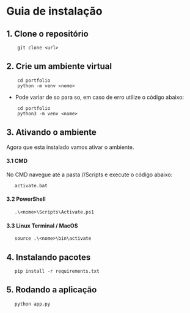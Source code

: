 # Guia de instalação

## 1. Clone o repositório

```console
    git clone <url>
```

## 2. Crie um ambiente virtual

```console
    cd portfolio
    python -m venv <nome>
```

- Pode variar de so para so, em caso de erro utilize o código abaixo:

```console
    cd portfolio
    python3 -m venv <nome>
```

## 3. Ativando o ambiente
Agora que esta instalado vamos ativar o ambiente.

#### 3.1 CMD
No CMD navegue até a pasta /<nome>/Scripts e execute o código abaixo:

```console
   activate.bat
```

#### 3.2 PowerShell

```console
   .\<nome>\Scripts\Activate.ps1
```

#### 3.3 Linux Terminal / MacOS

```console
   source .\<nome>\bin\activate
```

## 4. Instalando pacotes

```console
   pip install -r requirements.txt
```

## 5. Rodando a aplicação

```console
   python app.py
```